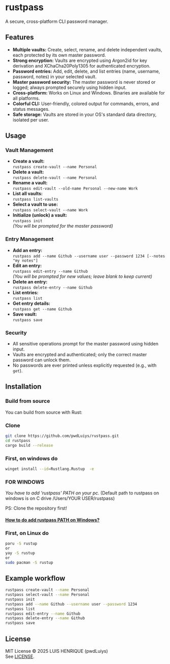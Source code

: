 # rustpass

A secure, cross-platform CLI password manager.

## Features

- **Multiple vaults:** Create, select, rename, and delete independent vaults, each protected by its own master password.
- **Strong encryption:** Vaults are encrypted using Argon2id for key derivation and XChaCha20Poly1305 for authenticated encryption.
- **Password entries:** Add, edit, delete, and list entries (name, username, password, notes) in your selected vault.
- **Master password security:** The master password is never stored or logged; always prompted securely using hidden input.
- **Cross-platform:** Works on Linux and Windows. Binaries are available for all platforms.
- **Colorful CLI:** User-friendly, colored output for commands, errors, and status messages.
- **Safe storage:** Vaults are stored in your OS's standard data directory, isolated per user.

## Usage

### Vault Management

- **Create a vault:**  
  `rustpass create-vault --name Personal`
- **Delete a vault:**  
  `rustpass delete-vault --name Personal`
- **Rename a vault:**  
  `rustpass edit-vault --old-name Personal --new-name Work`
- **List all vaults:**  
  `rustpass list-vaults`
- **Select a vault to use:**  
  `rustpass select-vault --name Work`
- **Initialize (unlock) a vault:**  
  `rustpass init`  
  _(You will be prompted for the master password)_

### Entry Management

- **Add an entry:**  
  `rustpass add --name Github --username user --password 1234 [--notes "my notes"]`
- **Edit an entry:**  
  `rustpass edit-entry --name Github`  
  _(You will be prompted for new values; leave blank to keep current)_
- **Delete an entry:**  
  `rustpass delete-entry --name Github`
- **List entries:**  
  `rustpass list`
- **Get entry details:**  
  `rustpass get --name Github`
- **Save vault:**  
  `rustpass save`

### Security

- All sensitive operations prompt for the master password using hidden input.
- Vaults are encrypted and authenticated; only the correct master password can unlock them.
- No passwords are ever printed unless explicitly requested (e.g., with `get`).

## Installation


### Build from source

You can build from source with Rust:
### Clone
```sh
git clone https://github.com/pwdLuiys/rustpass.git
cd rustpass
cargo build --release
```

### First, on windows do
```sh
winget install --id=Rustlang.Rustup  -e
```
### FOR WINDOWS

*You have to add 'rustpass' PATH on your pc.* (Default path to rustpass on windows is on C drive /Users/YOUR USER/rustpass)

PS: Clone the repository first!
#### [How to do add rustpass PATH on Windows?](https://superuser.com/questions/1861276/how-to-set-a-folder-to-the-path-environment-variable-in-windows-11)

### First, on Linux do 

```sh
paru -S rustup
or
yay -S rustup
or
sudo pacman -S rustup

```

## Example workflow

```sh
rustpass create-vault --name Personal
rustpass select-vault --name Personal
rustpass init
rustpass add --name Github --username user --password 1234
rustpass list
rustpass edit-entry --name Github
rustpass delete-entry --name Github
rustpass save
```

## License

MIT License © 2025 LUIS HENRIQUE (pwdLuiys)  
See [LICENSE](LICENSE).

